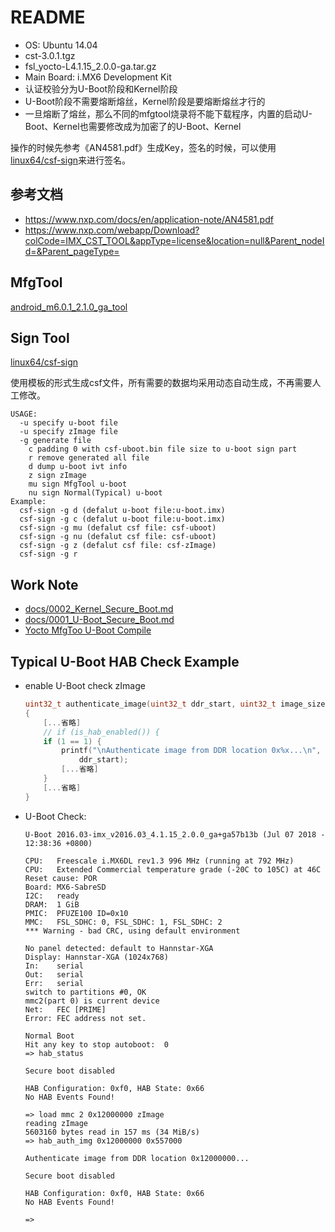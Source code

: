 # README

* OS: Ubuntu 14.04
* cst-3.0.1.tgz
* fsl_yocto-L4.1.15_2.0.0-ga.tar.gz
* Main Board: i.MX6 Development Kit
* 认证校验分为U-Boot阶段和Kernel阶段
* U-Boot阶段不需要熔断熔丝，Kernel阶段是要熔断熔丝才行的
* 一旦熔断了熔丝，那么不同的mfgtool烧录将不能下载程序，内置的启动U-Boot、Kernel也需要修改成为加密了的U-Boot、Kernel

操作的时候先参考《AN4581.pdf》生成Key，签名的时候，可以使用[linux64/csf-sign](linux64/csf-sign)来进行签名。

## 参考文档

* https://www.nxp.com/docs/en/application-note/AN4581.pdf
* https://www.nxp.com/webapp/Download?colCode=IMX_CST_TOOL&appType=license&location=null&Parent_nodeId=&Parent_pageType=

## MfgTool

[android_m6.0.1_2.1.0_ga_tool](https://github.com/ZengjfOS/MfgTool/tree/android6.0.1HABMfgTool)

## Sign Tool

[linux64/csf-sign](linux64/csf-sign)

使用模板的形式生成csf文件，所有需要的数据均采用动态自动生成，不再需要人工修改。

```
USAGE:
  -u specify u-boot file
  -u specify zImage file
  -g generate file
    c padding 0 with csf-uboot.bin file size to u-boot sign part
    r remove generated all file
    d dump u-boot ivt info
    z sign zImage
    mu sign MfgTool u-boot
    nu sign Normal(Typical) u-boot 
Example:
  csf-sign -g d (defalut u-boot file:u-boot.imx)
  csf-sign -g c (defalut u-boot file:u-boot.imx)
  csf-sign -g mu (defalut csf file: csf-uboot)
  csf-sign -g nu (defalut csf file: csf-uboot)
  csf-sign -g z (defalut csf file: csf-zImage)
  csf-sign -g r 
```

## Work Note

* [docs/0002_Kernel_Secure_Boot.md](docs/0002_Kernel_Secure_Boot.md)
* [docs/0001_U-Boot_Secure_Boot.md](docs/0001_U-Boot_Secure_Boot.md)
* [Yocto MfgToo U-Boot Compile](https://github.com/ZengjfOS/Yocto/blob/master/docs/0006_MFGTool_U-Boot_In_Yocto_Receipe.md) 

## Typical U-Boot HAB Check Example

* enable U-Boot check zImage
  ```C
  uint32_t authenticate_image(uint32_t ddr_start, uint32_t image_size)
  {
      [...省略]
      // if (is_hab_enabled()) {
      if (1 == 1) {
          printf("\nAuthenticate image from DDR location 0x%x...\n",
              ddr_start);
          [...省略]
      }
      [...省略]
  }
  ```
* U-Boot Check:
  ```Shell
  U-Boot 2016.03-imx_v2016.03_4.1.15_2.0.0_ga+ga57b13b (Jul 07 2018 - 12:38:36 +0800)
  
  CPU:   Freescale i.MX6DL rev1.3 996 MHz (running at 792 MHz)
  CPU:   Extended Commercial temperature grade (-20C to 105C) at 46C
  Reset cause: POR
  Board: MX6-SabreSD
  I2C:   ready
  DRAM:  1 GiB
  PMIC:  PFUZE100 ID=0x10
  MMC:   FSL_SDHC: 0, FSL_SDHC: 1, FSL_SDHC: 2
  *** Warning - bad CRC, using default environment
  
  No panel detected: default to Hannstar-XGA
  Display: Hannstar-XGA (1024x768)
  In:    serial
  Out:   serial
  Err:   serial
  switch to partitions #0, OK
  mmc2(part 0) is current device
  Net:   FEC [PRIME]
  Error: FEC address not set.
  
  Normal Boot
  Hit any key to stop autoboot:  0
  => hab_status
  
  Secure boot disabled
  
  HAB Configuration: 0xf0, HAB State: 0x66
  No HAB Events Found!
  
  => load mmc 2 0x12000000 zImage
  reading zImage
  5603160 bytes read in 157 ms (34 MiB/s)
  => hab_auth_img 0x12000000 0x557000
  
  Authenticate image from DDR location 0x12000000...
  
  Secure boot disabled
  
  HAB Configuration: 0xf0, HAB State: 0x66
  No HAB Events Found!
  
  =>
  ```
